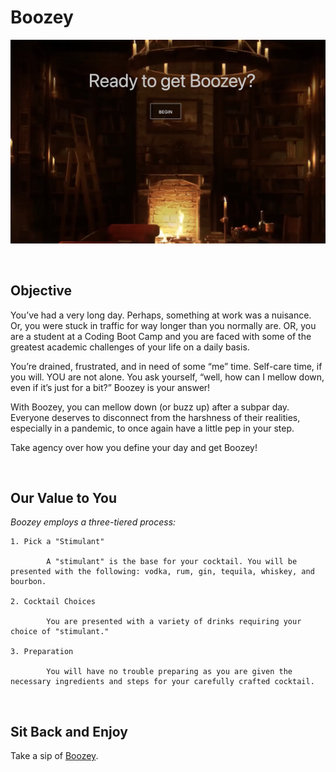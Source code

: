 # Boozey

![Webpage front page](/assets/media/boozey-homepage.jpg)

</br>

## Objective

You’ve had a very long day. Perhaps, something at work was a nuisance. Or, you were stuck in traffic for way longer than you normally are. OR, you are a student at a Coding Boot Camp and you are faced with some of the greatest academic challenges of your life on a daily basis. 

You’re drained, frustrated, and in need of some “me” time. Self-care time, if you will. YOU are not alone. You ask yourself, “well, how can I mellow down, even if it’s just for a bit?” Boozey is your answer! 

With Boozey, you can mellow down (or buzz up) after a subpar day. Everyone deserves to disconnect from the harshness of their realities, especially in a pandemic, to once again have a little pep in your step. 

Take agency over how you define your day and get Boozey!

</br>

## Our Value to You

*Boozey employs a three-tiered process:*

```
1. Pick a "Stimulant"

        A "stimulant" is the base for your cocktail. You will be presented with the following: vodka, rum, gin, tequila, whiskey, and bourbon.

2. Cocktail Choices

        You are presented with a variety of drinks requiring your choice of "stimulant." 

3. Preparation

        You will have no trouble preparing as you are given the necessary ingredients and steps for your carefully crafted cocktail.
```

</br>

## Sit Back and Enjoy

Take a sip of [Boozey](https://github.com/Ian-Flanagan/Boozey-Project).
